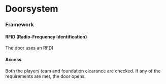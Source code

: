 # Doorsystem

### Framework

#### RFID (Radio-Frequency Identification)
The door uses an RFDI

#### Access
Both the players team and foundation clearance are checked. If any of the requirements are met, the door opens.
